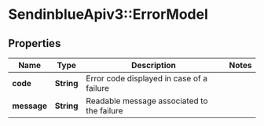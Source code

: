 # SendinblueApiv3::ErrorModel

## Properties
Name | Type | Description | Notes
------------ | ------------- | ------------- | -------------
**code** | **String** | Error code displayed in case of a failure | 
**message** | **String** | Readable message associated to the failure | 



